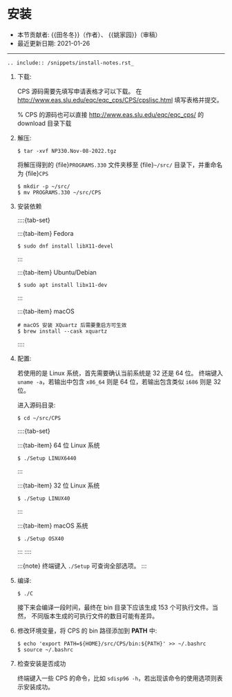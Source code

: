 # 安装

- 本节贡献者: {{田冬冬}}（作者）、 {{姚家园}}（审稿）
- 最近更新日期: 2021-01-26

---

```{eval-rst}
.. include:: /snippets/install-notes.rst_
```

1.  下载:

    CPS 源码需要先填写申请表格才可以下载。
    在 <http://www.eas.slu.edu/eqc/eqc_cps/CPS/cpslisc.html> 填写表格并提交。

    % CPS 的源码也可以直接 http://www.eas.slu.edu/eqc/eqc_cps/ 的 download 目录下载

2.  解压:

    ```
    $ tar -xvf NP330.Nov-08-2022.tgz
    ```

    将解压得到的 {file}`PROGRAMS.330` 文件夹移至 {file}`~/src/` 目录下，并重命名为 {file}`CPS`

    ```
    $ mkdir -p ~/src/
    $ mv PROGRAMS.330 ~/src/CPS
    ```

3.  安装依赖

    ::::{tab-set}

    :::{tab-item} Fedora
    ```
    $ sudo dnf install libX11-devel
    ```
    :::

    :::{tab-item} Ubuntu/Debian
    ```
    $ sudo apt install libx11-dev
    ```
    :::

    :::{tab-item} macOS
    ```
    # macOS 安装 XQuartz 后需要重启方可生效
    $ brew install --cask xquartz
    ```
    ::::

4.  配置:

    若使用的是 Linux 系统，首先需要确认当前系统是 32 还是 64 位。
    终端键入 `uname -a`，若输出中包含 `x86_64` 则是 64 位，若输出包含类似
    `i686` 则是 32 位。

    进入源码目录:

    ```
    $ cd ~/src/CPS
    ```
    ::::{tab-set}

    :::{tab-item} 64 位 Linux 系统
    ```
    $ ./Setup LINUX6440
    ```
    :::

    :::{tab-item} 32 位 Linux 系统
    ```
    $ ./Setup LINUX40
    ```
    :::

    :::{tab-item} macOS 系统
    ```
    $ ./Setup OSX40
    ```
    :::
    ::::

    :::{note}
    终端键入 `./Setup` 可查询全部选项。
    :::

5.  编译:

    ```
    $ ./C
    ```

    接下来会编译一段时间，最终在 bin 目录下应该生成 153 个可执行文件。当然，
    不同版本生成的可执行文件的数目可能有差异。

6.  修改环境变量，将 CPS 的 bin 路径添加到 **PATH** 中:

    ```
    $ echo 'export PATH=${HOME}/src/CPS/bin:${PATH}' >> ~/.bashrc
    $ source ~/.bashrc
    ```

7.  检查安装是否成功

    终端键入一些 CPS 的命令，比如 `sdisp96 -h`，若出现该命令的使用选项则表示安装成功。
